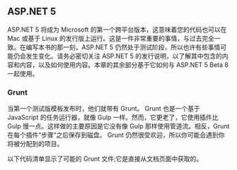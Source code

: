 ## ASP.NET 5

ASP.NET 5 将成为 Microsoft 的第一个跨平台版本，这意味着您的代码也可以在 Mac 或基于 Linux 的发行版上运行。这是一件非常重要的事情，与过去完全一致。在编写本书的那一刻，ASP.NET 5 仍然处于测试阶段，所以也许有些事情可能仍会发生变化。请务必密切关注 ASP.NET 5 的发行说明，以了解其中包含的内容和内容，以及如何使用内容。本章的其余部分基于它如何与 ASP.NET 5 Beta 8 一起使用。

### Grunt

当第一个测试版模板发布时，他们就带有 Grunt。 Grunt 也是一个基于 JavaScript 的任务运行器，就像 Gulp 一样。然而，它更老了，它使用插件比 Gulp 慢一点。这样做的主要原因是它没有像 Gulp 那样使用管道流。相反，Grunt 在每个插件“步骤”之后保存到磁盘。 Grunt 仍然很受欢迎，所以你可能会遇到你将被分配到的项目。

以下代码清单显示了可能的 Grunt 文件;它是直接从文档页面中获取的。